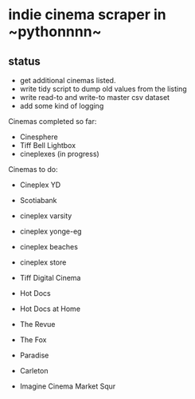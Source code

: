# indie cinema scraper in ~pythonnnn~

## status

- get additional cinemas listed. 
- write tidy script to dump old values from the listing
- write read-to and write-to master csv dataset
- add some kind of logging

Cinemas completed so far:
- Cinesphere
- Tiff Bell Lightbox
- cineplexes (in progress)
 
Cinemas to do:
- Cineplex YD
- Scotiabank
- cineplex varsity
- cineplex yonge-eg
- cineplex beaches
- cineplex store

- Tiff Digital Cinema
- Hot Docs
- Hot Docs at Home
- The Revue
- The Fox
- Paradise
- Carleton
- Imagine Cinema Market Squr

